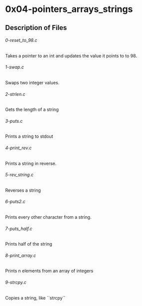 # 0x04-pointers_arrays_strings

## Description of Files

<h6>0-reset_to_98.c</h6>
Takes a pointer to an int and updates the value it points to to 98.
<h6>1-swap.c</h6>
Swaps two integer values.
<h6>2-strlen.c</h6>
Gets the length of a string
<h6>3-puts.c</h6>
Prints a string to stdout
<h6>4-print_rev.c</h6>
Prints a string in reverse.
<h6>5-rev_string.c</h6>
Reverses a string
<h6>6-puts2.c</h6>
Prints every other character from a string.
<h6>7-puts_half.c</h6>
Prints half of the string
<h6>8-print_array.c</h6>
Prints n elements from an array of integers
<h6>9-strcpy.c</h6>
Copies a string, like ``strcpy``
